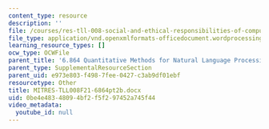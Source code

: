 ```yaml
---
content_type: resource
description: ''
file: /courses/res-tll-008-social-and-ethical-responsibilities-of-computing-serc-fall-2021/0be4e48348094bf2f5f297452a745f44_MITRES-TLL008F21-6864pt2b.docx
file_type: application/vnd.openxmlformats-officedocument.wordprocessingml.document
learning_resource_types: []
ocw_type: OCWFile
parent_title: '6.864 Quantitative Methods for Natural Language Processing '
parent_type: SupplementalResourceSection
parent_uid: e973e803-f498-7fee-0427-c3ab9df01ebf
resourcetype: Other
title: MITRES-TLL008F21-6864pt2b.docx
uid: 0be4e483-4809-4bf2-f5f2-97452a745f44
video_metadata:
  youtube_id: null
---
```

